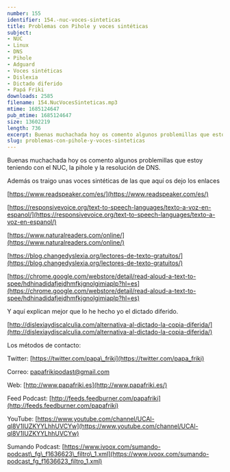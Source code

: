 ```yaml
---
number: 155
identifier: 154.-nuc-voces-sinteticas
title: Problemas con Pihole y voces sintéticas
subject:
- NUC
- Linux
- DNS
- Pihole
- Adguard
- Voces sintéticas
- Dislexia
- Dictado diferido
- Papá Friki
downloads: 2585
filename: 154.NucVocesSinteticas.mp3
mtime: 1685124647
pub_mtime: 1685124647
size: 13602219
length: 736
excerpt: Buenas muchachada hoy os comento algunos problemillas que estoy teniendo con el NUC y os traigo unas voces sintéticas.
slug: problemas-con-pihole-y-voces-sinteticas
---
```

Buenas muchachada hoy os comento algunos problemillas que estoy teniendo con el NUC, la pihole y la resolución de DNS.

Además os traigo unas voces sintéticas de las que aquí os dejo los enlaces

[https://www.readspeaker.com/es/](https://www.readspeaker.com/es/)

[https://responsivevoice.org/text-to-speech-languages/texto-a-voz-en-espanol/](https://responsivevoice.org/text-to-speech-languages/texto-a-voz-en-espanol/)

[https://www.naturalreaders.com/online/](https://www.naturalreaders.com/online/)

[https://blog.changedyslexia.org/lectores-de-texto-gratuitos/](https://blog.changedyslexia.org/lectores-de-texto-gratuitos/)

[https://chrome.google.com/webstore/detail/read-aloud-a-text-to-spee/hdhinadidafjejdhmfkjgnolgimiaplp?hl=es](https://chrome.google.com/webstore/detail/read-aloud-a-text-to-spee/hdhinadidafjejdhmfkjgnolgimiaplp?hl=es)

Y aquí explican mejor que lo he hecho yo el dictado diferido.

[http://dislexiaydiscalculia.com/alternativa-al-dictado-la-copia-diferida/](http://dislexiaydiscalculia.com/alternativa-al-dictado-la-copia-diferida/)

Los métodos de contacto:

Twitter: [https://twitter.com/papa\_friki](https://twitter.com/papa_friki)

Correo: [papafrikipodast@gmail.com](https://archive.org/details/papafrikipodast@gmail.com)

Web: [http://www.papafriki.es](http://www.papafriki.es/)

Feed Podcast: [http://feeds.feedburner.com/papafriki](http://feeds.feedburner.com/papafriki)

YouTube: [https://www.youtube.com/channel/UCAl-ql8V1IUZKYYLhhUVCYw](https://www.youtube.com/channel/UCAl-ql8V1IUZKYYLhhUVCYw)

Sumando Podcast: [https://www.ivoox.com/sumando-podcast\_fg\_f1636623\_filtro\_1.xml](https://www.ivoox.com/sumando-podcast_fg_f1636623_filtro_1.xml)
